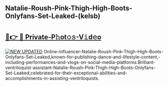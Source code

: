 ## Natalie-Roush-Pink-Thigh-High-Boots-Onlyfans-Set-Leaked-(kelsb)


# <h2><a href="https://mediaupload.pro?-19M">🔗👉 🔴 Private-P𝚑ot𝚘𝚜-V𝚒d𝚎o</a></h2>

[![NEW UPDATED](https://i.imgur.com/0qMVB7G.gif)](https://mediaupload.pro?-19M)
Online-influencer-Natalie-Roush-Pink-Thigh-High-Boots-Onlyfans-Set-Leaked,known-for-publishing-dance-and-lifestyle-content,-including-performances-and-vlogs-on-social-media-platforms.Brilliant-ventriloquist-assistant-Natalie-Roush-Pink-Thigh-High-Boots-Onlyfans-Set-Leaked,celebrated-for-their-exceptional-abilities-and-accomplishments-in-assisting-ventriloquists.  